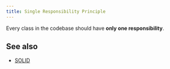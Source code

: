 ```yaml
---
title: Single Responsibility Principle
---
```


Every class in the codebase should have **only one responsibility**.

## See also

- [SOLID](/Knowledge/OOP/SOLID.md)
